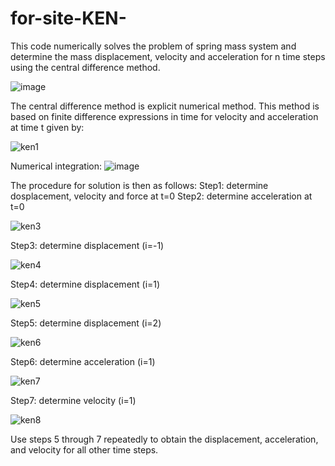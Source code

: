 # for-site-KEN-
This code numerically solves the problem of spring mass system and determine the mass displacement, velocity and acceleration for n time steps using the central difference method.


![image](https://user-images.githubusercontent.com/89813720/141689087-b5ed5b39-68d5-470e-9aac-44ac7f4be26b.png)

The central difference method is explicit numerical method.
This method  is based on finite difference expressions in time for velocity and acceleration at time t given by:

![ken1](https://user-images.githubusercontent.com/89813720/141689208-b2962fa8-2550-4e33-b4db-e45be65b0fc4.png)

Numerical integration:
![image](https://user-images.githubusercontent.com/89813720/141689261-9668fbdd-f4fe-41df-a7bc-d58a65566c70.png)


The procedure for solution is then as follows:
Step1: determine dosplacement, velocity and force at t=0
Step2: determine acceleration at t=0


![ken3](https://user-images.githubusercontent.com/89813720/141689380-848de26c-7ef7-4753-a82e-ea352bdcd573.png)


Step3: determine displacement (i=-1)

![ken4](https://user-images.githubusercontent.com/89813720/141689436-5cee9fb4-5a52-4971-8896-2e47b1738fb1.png)

Step4: determine displacement (i=1)

![ken5](https://user-images.githubusercontent.com/89813720/141689480-eb2ac7e9-5942-4244-9e22-0010a6477cd1.png)


Step5: determine displacement (i=2)

![ken6](https://user-images.githubusercontent.com/89813720/141689504-30905b5f-f97d-44ca-b266-29e4a3a7d140.png)


Step6: determine acceleration (i=1)

![ken7](https://user-images.githubusercontent.com/89813720/141689556-62f8a0c8-2a40-4791-b721-3277bfefbacd.png)

Step7: determine velocity (i=1)

![ken8](https://user-images.githubusercontent.com/89813720/141689590-072b7144-f819-43eb-a801-34b19ac02ae6.png)

Use steps 5 through 7 repeatedly to obtain the displacement, acceleration, and velocity for all other time steps.
